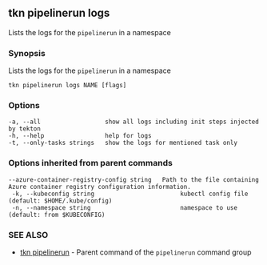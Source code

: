 ## tkn pipelinerun logs

Lists the logs for the `pipelinerun` in a namespace

### Synopsis

Lists the logs for the `pipelinerun` in a namespace

```
tkn pipelinerun logs NAME [flags]
```

### Options

```
-a, --all                  show all logs including init steps injected by tekton
-h, --help                 help for logs
-t, --only-tasks strings   show the logs for mentioned task only
```

### Options inherited from parent commands

```
--azure-container-registry-config string   Path to the file containing Azure container registry configuration information.
 -k, --kubeconfig string                        kubectl config file (default: $HOME/.kube/config)
 -n, --namespace string                         namespace to use (default: from $KUBECONFIG)
```

### SEE ALSO

* [tkn pipelinerun](tkn_pipelinerun.md)	 - Parent command of the `pipelinerun` command group